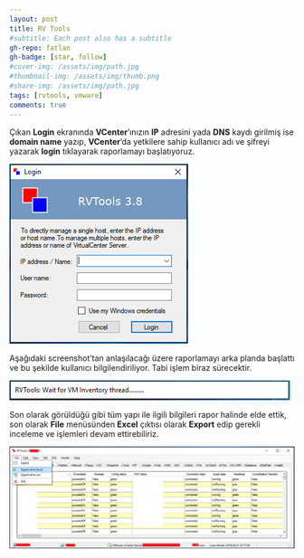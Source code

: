 ```yaml
---
layout: post
title: RV Tools
#subtitle: Each post also has a subtitle
gh-repo: fatlan
gh-badge: [star, follow]
#cover-img: /assets/img/path.jpg
#thumbnail-img: /assets/img/thumb.png
#share-img: /assets/img/path.jpg
tags: [rvtools, vmware]
comments: true
---
```

Çıkan **Login** ekranında **VCenter**’ınızın **IP** adresini yada **DNS** kaydı girilmiş ise **domain name** yazıp, **VCenter**’da yetkilere sahip kullanıcı adı ve şifreyi yazarak **login** tıklayarak raporlamayı başlatıyoruz.

![Crepe](assets/img/rv-tools-ku/rv-tools01.png)

Aşağıdaki screenshot’tan anlaşılacağı üzere raporlamayı arka planda başlattı ve bu şekilde kullanıcı bilgilendiriliyor. Tabi işlem biraz sürecektir.

![Crepe](assets/img/rv-tools-ku/rv-tools02.png)

Son olarak görüldüğü gibi tüm yapı ile ilgili bilgileri rapor halinde elde ettik, son olarak **File** menüsünden **Excel** çıktısı olarak **Export** edip gerekli inceleme ve işlemleri devam ettirebiliriz.

![Crepe](assets/img/rv-tools-ku/rv-tools03.png)
